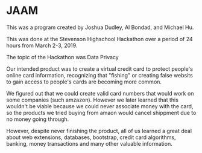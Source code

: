 # JAAM

This was a program created by Joshua Dudley, Al Bondad, and Michael Hu.

This was done at the Stevenson Highschool Hackathon over a period of 24 hours from March 2-3, 2019.

The topic of the Hackathon was Data Privacy

Our intended product was to create a virtual credit card to protect people's online card information, recognizing that "fishing" or creating false websits to gain access to people's cards are becoming more common.

We figured out that we could create valid card numbers that would work on some companies (such amzazon). However we later learned that this wouldn't be viable because we could never associate money with the card, so the products we tried buying from amaon would cancel shippment due to no money going through. 

However, despite never finishing the product, all of us learned a great deal about web extensions, databases, bootstrap, credit card algorithms, banking, money transactions and many other valuable information.
